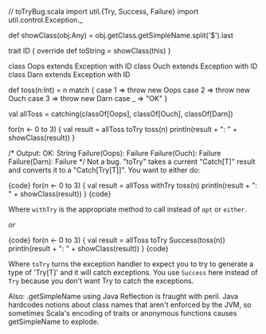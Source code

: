 // toTryBug.scala
import util.{Try, Success, Failure}
import util.control.Exception._

def showClass(obj:Any) = obj.getClass.getSimpleName.split('$').last

trait ID {
  override def toString = showClass(this)
}

class Oops extends Exception with ID
class Ouch extends Exception with ID
class Darn extends Exception with ID

def toss(n:Int) = n match {
  case 1 => throw new Oops
  case 2 => throw new Ouch
  case 3 => throw new Darn
  case _ => "OK"
}

val allToss = catching(classOf[Oops], classOf[Ouch], classOf[Darn])

for(n <- 0 to 3) {
  val result = allToss toTry toss(n)
  println(result + ": " + showClass(result))
}

/* Output:
OK: String
Failure(Oops): Failure
Failure(Ouch): Failure
Failure(Darn): Failure
*/
Not a bug.  "toTry" takes a current "Catch[T]" result and converts it to a "Catch[Try[T]]".  You want to either do:

{code}
for(n <- 0 to 3) {
  val result = allToss withTry toss(n)
  println(result + ": " + showClass(result))
}
{code}

Where `withTry` is the appropriate method to call instead of `opt` or `either`.

*or*

{code}
for(n <- 0 to 3) {
  val result = allToss toTry Success(toss(n))
  println(result + ": " + showClass(result))
}
{code}

Where `toTry` turns the exception handler to expect you to try to generate a type of 'Try[T]' and it will catch exceptions.  You use `Success` here instead of `Try` because you don't want Try to catch the exceptions.



Also:  .getSimpleName  using Java Reflection is fraught with peril.  Java hardcodes notions about class names that aren't enforced by the JVM, so sometimes Scala's encoding of traits or anonymous functions causes getSimpleName to explode.

